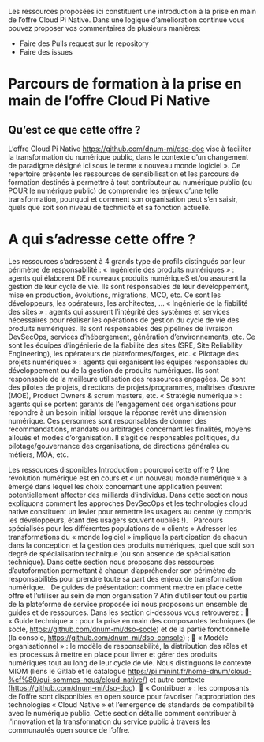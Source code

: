 Les ressources proposées ici constituent une introduction à la prise en main de l’offre Cloud Pi Native. Dans une logique d’amélioration continue vous pouvez proposer vos commentaires de plusieurs manières:
- Faire des Pulls request sur le repository
- Faire des issues

# Parcours de formation à la prise en main de l’offre Cloud Pi Native

## Qu’est ce que cette offre ? 
L’offre Cloud Pi Native https://github.com/dnum-mi/dso-doc vise à faciliter la transformation du numérique public, dans le contexte d’un changement de paradigme désigné ici sous le terme « nouveau monde logiciel ». 
Ce répertoire présente les ressources de sensibilisation et les parcours de formation destinés à permettre à tout contributeur au numérique public (ou POUR le numérique public) de comprendre les enjeux d’une telle transformation, pourquoi et comment son organisation peut s’en saisir, quels que soit son niveau de technicité et sa fonction actuelle.

# A qui s’adresse cette offre ? 
Les ressources s’adressent à  4 grands type de profils distingués par leur périmètre de responsabilité :
« Ingénierie des produits numériques » : agents qui élaborent DE nouveaux produits numériqueS et/ou assurent la gestion de leur cycle de vie. Ils sont responsables de leur développement, mise en production, évolutions, migrations, MCO, etc. Ce sont les développeurs, les opérateurs, les architectes, … 
« Ingénierie de la fiabilité des sites » : agents qui assurent l’intégrité des systèmes et services nécessaires pour réaliser les opérations de gestion du cycle de vie des produits numériques. Ils sont responsables des pipelines de livraison DevSecOps, services d’hébergement, génération d’environnements, etc. Ce sont les équipes d’ingénierie de la fiabilité des sites (SRE, Site Reliability Engineering), les opérateurs de plateformes/forges, etc.
« Pilotage des projets numériques » : agents qui organisent les équipes responsables du développement ou de la gestion de produits numériques. Ils sont responsable de la meilleure utilisation des ressources engagées. Ce sont des pilotes de projets, directions de projets/programmes, maîtrises d’œuvre (MOE), Product Owners & scrum masters, etc.
« Stratégie numérique » : agents qui se portent garants de l’engagement des organisations pour répondre à un besoin initial lorsque la réponse revêt une dimension numérique. Ces personnes sont responsables de donner des recommandations, mandats ou arbitrages concernant les finalités, moyens alloués et modes d’organisation. Il s’agit de responsables politiques, du pilotage/gouvernance des organisations, de directions générales ou métiers, MOA, etc.
 

Les ressources disponibles
Introduction : pourquoi cette offre ? 
Une révolution numérique est en cours et « un nouveau monde numérique » a émergé dans lequel les choix concernant une application peuvent potentiellement affecter des milliards d’individus. Dans cette section nous expliquons comment les approches DevSecOps et les technologies cloud native constituent un levier pour remettre les usagers au centre (y compris les développeurs, étant des usagers souvent oubliés !).
 
Parcours spécialisés pour les différentes populations de « clients »
Adresser les transformations du « monde logiciel » implique la participation de chacun dans la conception et la gestion des produits numériques, quel que soit son degré de spécialisation technique (ou son absence de spécialisation technique). Dans cette section nous proposons des ressources d’autoformation permettant à chacun d’appréhender son périmètre de responsabilités pour prendre toute sa part des enjeux de transformation numérique.
 
De guides de présentation: comment mettre en place cette offre et l’utiliser au sein de mon organisation ? 
Afin d’utiliser tout ou partie de la plateforme de service proposée ici nous proposons un ensemble de guides et de ressources. Dans les section ci-dessous vous retrouverez : 
	« Guide technique » : pour la prise en main des composantes techniques (le socle, https://github.com/dnum-mi/dso-socle) et de la partie fonctionnelle (la console, https://github.com/dnum-mi/dso-console) ;
	« Modèle organisationnel » : le modèle de responsabilité, la distribution des rôles et les processus à mettre en place pour livrer et gérer des produits numériques tout au long de leur cycle de vie. Nous distinguons le contexte MIOM (liens le Gitlab et le catalogue https://pi.minint.fr/home-dnum/cloud-%cf%80/qui-sommes-nous/cloud-native/) et autre contexte (https://github.com/dnum-mi/dso-doc).
	« Contribuer » : les composants de l’offre sont disponibles en open source pour favoriser l'appropriation des technologies « Cloud Native » et l’émergence de standards de compatibilité avec le numérique public. Cette section détaille comment contribuer à l'innovation et la transformation du service public à travers les communautés open source de l’offre.

